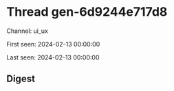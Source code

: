# Thread gen-6d9244e717d8
Channel: ui_ux

First seen: 2024-02-13 00:00:00

Last seen: 2024-02-13 00:00:00

## Digest


